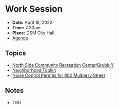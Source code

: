 # Work Session

- **Date:** April 18, 2022
- **Time:** 7:30am
- **Place:** DSM City Hall
- [Agenda](https://councildocs.dsm.city/agendas/2022/20220418%20councilworksession.pdf?pdf=Agenda&t=1650048264292)

## Topics

- [North Side Community Recreation Center/Grubb Y](https://www.dsm.city/document_center/City%20Clerk/Work%20Sessions/2022/North%20Side%20Community%20Recreation%20Center.pdf?pdf=North%20Side%20Community%20Recreation%20Center&t=1650048334927)
- [Neighborhood Toolkit](https://www.dsm.city/document_center/City%20Clerk/Work%20Sessions/2022/Neighborhood%20Toolkit.pdf?pdf=Neighborhood%20Toolkit&t=1650048334927)
- [Noise Control Permits for 900 Mulberry Street](https://www.dsm.city/document_center/City%20Clerk/Work%20Sessions/2022/Neighborhood%20Services%20-%20Noise%20Control%20900%20Mulberry%20-%20Council%20Work%20Session.pdf?pdf=Noise%20Control%20Permits%20for%20900%20Mulberry%20Street&t=1650048334927)

## Notes

- TBD

